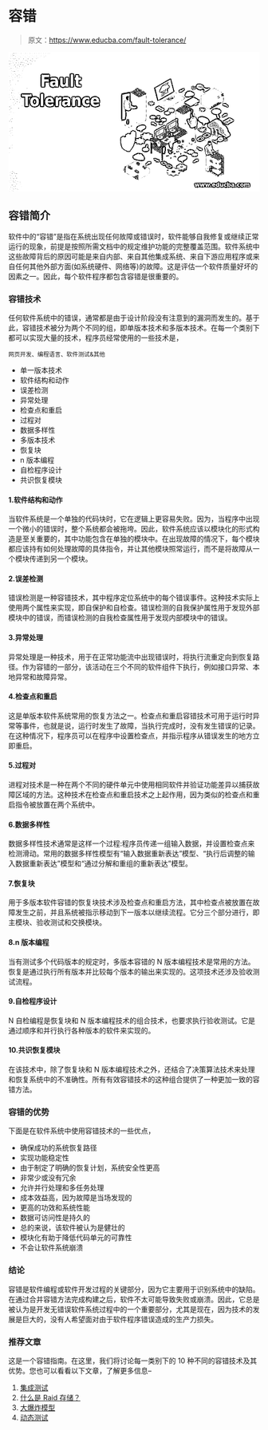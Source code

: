 # 容错

> 原文：<https://www.educba.com/fault-tolerance/>

![Fault Tolerance](img/f97a5d7559699fd889f1a2571f5deecd.png)



## 容错简介

软件中的“容错”是指在系统出现任何故障或错误时，软件能够自我修复或继续正常运行的现象，前提是按照所需文档中的规定维护功能的完整覆盖范围。软件系统中这些故障背后的原因可能是来自内部、来自其他集成系统、来自下游应用程序或来自任何其他外部方面(如系统硬件、网络等)的故障。这是评估一个软件质量好坏的因素之一。因此，每个软件程序都包含容错是很重要的。

### 容错技术

任何软件系统中的错误，通常都是由于设计阶段没有注意到的漏洞而发生的。基于此，容错技术被分为两个不同的组，即单版本技术和多版本技术。在每一个类别下都可以实现大量的技术，程序员经常使用的一些技术是，

<small>网页开发、编程语言、软件测试&其他</small>

*   单一版本技术
*   软件结构和动作
*   误差检测
*   异常处理
*   检查点和重启
*   过程对
*   数据多样性
*   多版本技术
*   恢复块
*   n 版本编程
*   自检程序设计
*   共识恢复模块

#### 1.软件结构和动作

当软件系统是一个单独的代码块时，它在逻辑上更容易失败。因为，当程序中出现一个微小的错误时，整个系统都会被拖垮。因此，软件系统应该以模块化的形式构造是至关重要的，其中功能包含在单独的模块中。在出现故障的情况下，每个模块都应该持有如何处理故障的具体指令，并让其他模块照常运行，而不是将故障从一个模块传递到另一个模块。

#### 2.误差检测

错误检测是一种容错技术，其中程序定位系统中的每个错误事件。这种技术实际上使用两个属性来实现，即自保护和自检查。错误检测的自我保护属性用于发现外部模块中的错误，而错误检测的自我检查属性用于发现内部模块中的错误。

#### 3.异常处理

异常处理是一种技术，用于在正常功能流中出现错误时，将执行流重定向到恢复路径。作为容错的一部分，该活动在三个不同的软件组件下执行，例如接口异常、本地异常和故障异常。

#### 4.检查点和重启

这是单版本软件系统常用的恢复方法之一。检查点和重启容错技术可用于运行时异常等事件，也就是说，运行时发生了故障，当执行完成时，没有发生错误的记录。在这种情况下，程序员可以在程序中设置检查点，并指示程序从错误发生的地方立即重启。

#### 5.过程对

进程对技术是一种在两个不同的硬件单元中使用相同软件并验证功能差异以捕获故障区域的方法。这种技术在检查点和重启技术之上起作用，因为类似的检查点和重启指令被放置在两个系统中。

#### 6.数据多样性

数据多样性技术通常是这样一个过程:程序员传递一组输入数据，并设置检查点来检测滑动。常用的数据多样性模型有“输入数据重新表达”模型、“执行后调整的输入数据重新表达”模型和“通过分解和重组的重新表达”模型。

#### 7.恢复块

用于多版本软件容错的恢复块技术涉及检查点和重启方法，其中检查点被放置在故障发生之前，并且系统被指示移动到下一版本以继续流程。它分三个部分进行，即主模块、验收测试和交换模块。

#### 8.n 版本编程

当有测试多个代码版本的规定时，多版本容错的 N 版本编程技术是常用的方法。恢复是通过执行所有版本并比较每个版本的输出来实现的。这项技术还涉及验收测试流程。

#### 9.自检程序设计

N 自检编程是恢复块和 N 版本编程技术的组合技术，也要求执行验收测试。它是通过顺序和并行执行各种版本的软件来实现的。

#### 10.共识恢复模块

在该技术中，除了恢复块和 N 版本编程技术之外，还结合了决策算法技术来处理和恢复系统中的不准确性。所有有效容错技术的这种组合提供了一种更加一致的容错方法。

### 容错的优势

下面是在软件系统中使用容错技术的一些优点，

*   确保成功的系统恢复路径
*   实现功能稳定性
*   由于制定了明确的恢复计划，系统安全性更高
*   非常少或没有冗余
*   允许并行处理和多任务处理
*   成本效益高，因为故障是当场发现的
*   更高的功效和系统性能
*   数据可访问性是持久的
*   总的来说，该软件被认为是健壮的
*   模块化有助于降低代码单元的可靠性
*   不会让软件系统崩溃

### 结论

容错是软件编程或软件开发过程的关键部分，因为它主要用于识别系统中的缺陷。在通过合并容错方法完成构建之后，软件不太可能导致失败或崩溃。因此，它总是被认为是开发无错误软件系统过程中的一个重要部分，尤其是现在，因为技术的发展是巨大的，没有人希望面对由于软件程序错误造成的生产力损失。

### 推荐文章

这是一个容错指南。在这里，我们将讨论每一类别下的 10 种不同的容错技术及其优势。您也可以看看以下文章，了解更多信息–

1.  [集成测试](https://www.educba.com/integration-testing/)
2.  [什么是 Raid 存储？](https://www.educba.com/what-is-raid-storage/)
3.  [大爆炸模型](https://www.educba.com/big-bang-model/)
4.  [动态测试](https://www.educba.com/dynamic-testing/)






